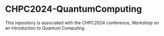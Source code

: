 # CHPC2024-QuantumComputing
This repository is associated with the CHPC2024 conference, Workshop on an introduction to Quantum Computing.
